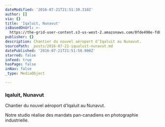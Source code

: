 ```yaml
---
dateModified: '2016-07-21T21:51:30.310Z'
author: []
via: {}
title: 'Iqaluit, Nunavut'
isBasedOnUrl: >-
  https://the-grid-user-content.s3-us-west-2.amazonaws.com/0fde498e-fd8e-4361-b0d2-10f9a01b9cc7.jpg
publisher: {}
description: Chantier du nouvel aéroport d’Iqaluit au Nunavut.
sourcePath: _posts/2016-07-21-iqualuit-nunavut.md
datePublished: '2016-07-21T21:51:50.900Z'
starred: false
inFeed: true
hasPage: false
inNav: false
_type: MediaObject

---
```

### Iqaluit, Nunavut

Chantier du nouvel aéroport d'Iqaluit au Nunavut.

Notre studio réalise des mandats pan-canadiens en photographie industrielle.